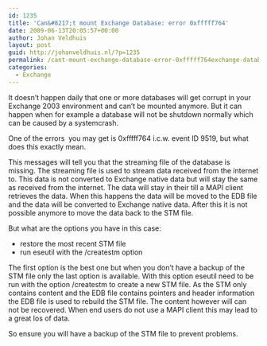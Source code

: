 ```yaml
---
id: 1235
title: 'Can&#8217;t mount Exchange Database: error 0xfffff764'
date: 2009-06-13T20:05:57+00:00
author: Johan Veldhuis
layout: post
guid: http://johanveldhuis.nl/?p=1235
permalink: /cant-mount-exchange-database-error-0xfffff764exchange-database-kan-niet-gemount-worden-error-0xfffff764/
categories:
  - Exchange
---
```

It doesn&#8217;t happen daily that one or more databases will get corrupt in your Exchange 2003 environment and can&#8217;t be mounted anymore. But it can happen when for example a database will not be shutdown normally which can be caused by a systemcrash.

One of the errors  you may get is 0xfffff764 i.c.w. event ID 9519, but what does this exactly mean.

This messages will tell you that the streaming file of the database is missing. The streaming file is used to stream data received from the internet to. This data is not converted to Exchange native data but will stay the same as received from the internet. The data will stay in their till a MAPI client retrieves the data. When this happens the data will be moved to the EDB file and the data will be converted to Exchange native data. After this it is not possible anymore to move the data back to the STM file.

But what are the options you have in this case:

  * restore the most recent STM file
  * run eseutil with the /createstm option

The first option is the best one but when you don&#8217;t have a backup of the STM file only the last option is available. With this option eseutil need to be run with the option /createstm to create a new STM file. As the STM only contains content and the EDB file contains pointers and header information the EDB file is used to rebuild the STM file. The content however will can not be recovered. When end users do not use a MAPI client this may lead to a great los of data.

So ensure you will have a backup of the STM file to prevent problems.
